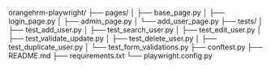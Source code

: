 orangehrm-playwright/
├── pages/
│   ├── base_page.py
│   ├── login_page.py
│   ├── admin_page.py
│   └── add_user_page.py
├── tests/
│   ├── test_add_user.py
│   ├── test_search_user.py
│   ├── test_edit_user.py
│   ├── test_validate_update.py
│   ├── test_delete_user.py
│   ├── test_duplicate_user.py
│   └── test_form_validations.py
├── conftest.py
├── README.md
├── requirements.txt
└── playwright.config.py
